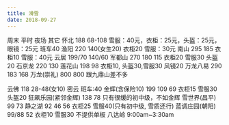 ```yaml
---
title: 滑雪
date: 2018-09-27
---
```

周末   平时    夜场   其它
怀北                188     68-108        雪服：40元，衣柜：25元，头盔：25元，眼镜：25元 班车40
渔阳                220     140(女生20)   衣柜20 雪服：30元
南山                295     185           衣柜10 雪服：40元
云居                199/70  140/60
军都山              270    180     115    衣柜20 雪服30 头盔20
石京龙              220     130
莲花山              198     98             衣柜10, 头盔30,雪服30 风镜20
万龙八易            290     183     168
万龙(崇礼)          800     800             跟九鼎山差不多

云佛                118     28-48(女10)     密云 班车:40
金辉(含保险10)      199    109     69     衣柜15 雪服30 头盔20
狂飙乐园(紧邻金辉)  138     78            只有很缓的初中级，不如金辉
雪世界(昌平)        99      73
静之湖              92      46     56     衣柜25 雪服40(只有初中级, 雪质还行)
蓝调庄园(朝阳)      99/88   52            衣柜10 雪服30 不提供单板
八达岭                                      9:00am~3:30am